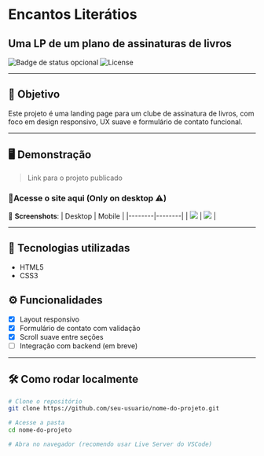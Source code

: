 <h1>Encantos Literátios</h1>

<h2>Uma LP de um plano de assinaturas de livros</h2>

![Badge de status opcional](https://img.shields.io/badge/status-em%20desenvolvimento-yellow)
![License](https://img.shields.io/badge/license-MIT-blue.svg)

---

<h2>🎯 Objetivo</h2>

Este projeto é uma landing page para um clube de assinatura de livros, com foco em design responsivo, UX suave e formulário de contato funcional.

---

<h2>🖥️ Demonstração</h2>

> Link para o projeto publicado

<h3>
<a src="https://encanto-literarios.vercel.app/">🔗Acesse o site aqui (Only on desktop ⚠️)</a></h3>

📸 **Screenshots**:
| Desktop | Mobile |
|--------|--------|
| ![](./assets/desktop-preview.png) | ![](./assets/mobile-preview.png) |

---

<h2>🚀 Tecnologias utilizadas</h2>

- HTML5
- CSS3

  
<h2>⚙️ Funcionalidades</h2>

- [x] Layout responsivo
- [x] Formulário de contato com validação
- [x] Scroll suave entre seções
- [ ] Integração com backend (em breve)

---

## 🛠️ Como rodar localmente

```bash
# Clone o repositório
git clone https://github.com/seu-usuario/nome-do-projeto.git

# Acesse a pasta
cd nome-do-projeto

# Abra no navegador (recomendo usar Live Server do VSCode)
